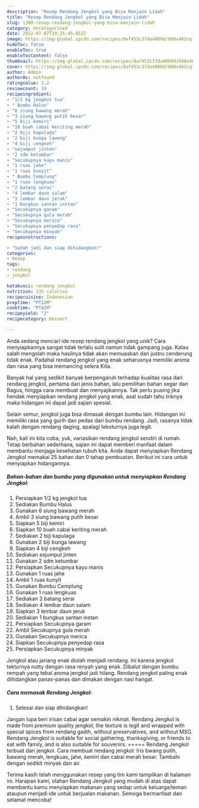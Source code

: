 ```yaml
---
description: "Resep Rendang Jengkol yang Bisa Manjain Lidah"
title: "Resep Rendang Jengkol yang Bisa Manjain Lidah"
slug: 1380-resep-rendang-jengkol-yang-bisa-manjain-lidah
category: Uncategorized
date: 2022-07-07T19:25:45.852Z
image: https://img-global.cpcdn.com/recipes/0af453c37da4009d/680x482cq70/rendang-jengkol-foto-resep-utama.jpg
hideToc: false
enableToc: true
enableTocContent: false
thumbnail: https://img-global.cpcdn.com/recipes/0af453c37da4009d/680x482cq70/rendang-jengkol-foto-resep-utama.jpg
cover: https://img-global.cpcdn.com/recipes/0af453c37da4009d/680x482cq70/rendang-jengkol-foto-resep-utama.jpg
author: Admin
authorAv: notfound
ratingvalue: 3.2
reviewcount: 19
recipeingredient:
- "1/2 kg jengkol tua"
- " Bumbu Halus"
- "6 siung bawang merah"
- "3 siung bawang putih besar"
- "5 biji kemiri"
- "10 buah cabai keriting merah"
- "2 biji kapulaga"
- "2 biji bunga lawang"
- "4 biji cengkeh"
- "sejumput jinten"
- "2 sdm ketumbar"
- "Secukupnya kayu manis"
- "1 ruas jahe"
- "1 ruas kunyit"
- " Bumbu Cemplung"
- "1 ruas lengkuas"
- "2 batang serai"
- "4 lembar daun salam"
- "3 lembar daun jeruk"
- "1 bungkus santan instan"
- "Secukupnya garam"
- "Secukupnya gula merah"
- "Secukupnya merica"
- "Secukupnya penyedap rasa"
- "Secukupnya minyak"
recipeinstructions:

- "Sudah jadi dan siap dihidangkan!"
categories:
- Resep
tags:
- rendang
- jengkol

katakunci: rendang jengkol 
nutrition: 135 calories
recipecuisine: Indonesian
preptime: "PT12M"
cooktime: "PT42M"
recipeyield: "2"
recipecategory: Dessert

---
```





Anda sedang mencari ide resep rendang jengkol yang unik? Cara menyiapkannya sangat tidak terlalu sulit namun tidak gampang juga. Kalau salah mengolah maka hasilnya tidak akan memuaskan dan justru cenderung tidak enak. Padahal rendang jengkol yang enak seharusnya memiliki aroma dan rasa yang bisa memancing selera Kita.





Banyak hal yang sedikit banyak berpengaruh terhadap kualitas rasa dari rendang jengkol, pertama dari jenis bahan, lalu pemilihan bahan segar dan Bagus, hingga cara membuat dan menyajikannya. Tak perlu pusing jika hendak menyiapkan rendang jengkol yang enak,      asal sudah tahu triknya maka hidangan ini dapat jadi sajian spesial.














Selain semur, jengkol juga bisa dimasak dengan bumbu lain. Hidangan ini memiliki rasa yang gurih dan pedas dari bumbu rendang. Jadi, rasanya tidak kalah dengan rendang daging, apalagi teksturnya juga legit.






Nah, kali ini kita coba, yuk, variasikan rendang jengkol sendiri di rumah. Tetap berbahan sederhana, sajian ini dapat memberi manfaat dalam membantu menjaga kesehatan tubuh kita. Anda dapat menyiapkan Rendang Jengkol memakai 25 bahan dan 0 tahap pembuatan. Berikut ini cara untuk menyiapkan hidangannya.

<!--inarticleads1-->

##### Bahan-bahan dan bumbu yang digunakan untuk menyiapkan Rendang Jengkol:

1. Persiapkan 1/2 kg jengkol tua
1. Sediakan  Bumbu Halus
1. Gunakan 6 siung bawang merah
1. Ambil 3 siung bawang putih besar
1. Siapkan 5 biji kemiri
1. Siapkan 10 buah cabai keriting merah
1. Sediakan 2 biji kapulaga
1. Gunakan 2 biji bunga lawang
1. Siapkan 4 biji cengkeh
1. Sediakan sejumput jinten
1. Gunakan 2 sdm ketumbar
1. Persiapkan Secukupnya kayu manis
1. Gunakan 1 ruas jahe
1. Ambil 1 ruas kunyit
1. Gunakan  Bumbu Cemplung
1. Gunakan 1 ruas lengkuas
1. Sediakan 2 batang serai
1. Sediakan 4 lembar daun salam
1. Siapkan 3 lembar daun jeruk
1. Sediakan 1 bungkus santan instan
1. Persiapkan Secukupnya garam
1. Ambil Secukupnya gula merah
1. Gunakan Secukupnya merica
1. Siapkan Secukupnya penyedap rasa
1. Persiapkan Secukupnya minyak


Jengkol atau jariang enak diolah menjadi rendang. Ini karena jengkol tekturnya nutty dengan rasa renyah yang enak. Dibalut dengan bumbu rempah yang tebal aroma jengkol jadi hilang. Rendang jengkol paling enak dihidangkan panas-panas dan dimakan dengan nasi hangat. 

<!--inarticleads2-->

##### Cara memasak Rendang Jengkol:


1. Selesai dan siap dihidangkan!

Jangan lupa beri irisan cabai agar semakin nikmat. Rendang Jengkol is made from premium quality jengkol, the texture is legit and wrapped with special spices from rendang gadih, without preservatives, and without MSG. Rendang Jengkol is suitable for social gathering, thanksgiving, or friends to eat with family, and is also suitable for souvenirs. ===== Rendang Jengkol terbuat dari jengkol. Cara membuat rendang jengkol: Iris bwang putih, bawang merah, lengkuas, jahe, kemiri dan cabai merah besar. Tambahi dengan sedikit minyak dan air. 

Terima kasih telah menggunakan resep yang tim kami tampilkan di halaman ini. Harapan kami, olahan Rendang Jengkol yang mudah di atas dapat membantu kamu menyiapkan makanan yang sedap untuk keluarga/teman ataupun menjadi ide untuk berjualan makanan. Semoga bermanfaat dan selamat mencoba!
